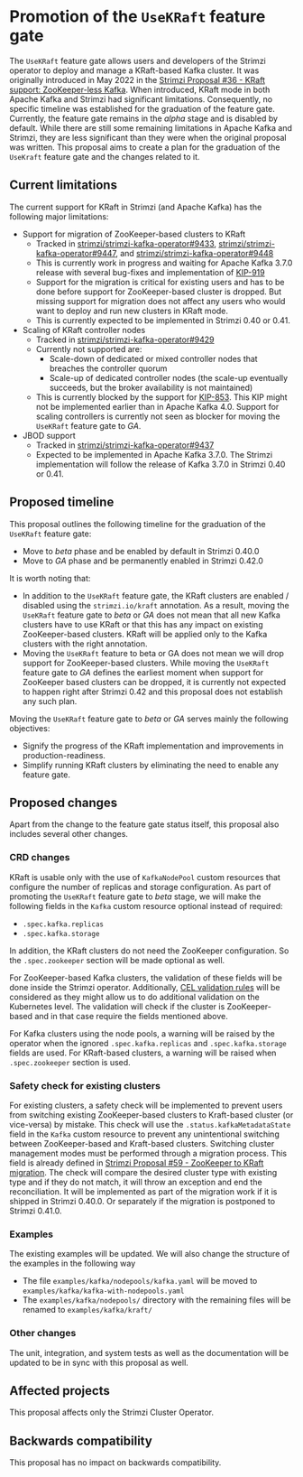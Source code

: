# Promotion of the `UseKRaft` feature gate

The `UseKRaft` feature gate allows users and developers of the Strimzi operator to deploy and manage a KRaft-based Kafka cluster.
It was originally introduced in May 2022 in the [Strimzi Proposal #36 - KRaft support: ZooKeeper-less Kafka](https://github.com/strimzi/proposals/blob/main/036-kraft-mode.md).
When introduced, KRaft mode in both Apache Kafka and Strimzi had significant limitations.
Consequently, no specific timeline was established for the graduation of the feature gate.
Currently, the feature gate remains in the _alpha_ stage and is disabled by default.
While there are still some remaining limitations in Apache Kafka and Strimzi, they are less significant than they were when the original proposal was written.
This proposal aims to create a plan for the graduation of the `UseKraft` feature gate and the changes related to it.

## Current limitations

The current support for KRaft in Strimzi (and Apache Kafka) has the following major limitations:
* Support for migration of ZooKeeper-based clusters to KRaft
  * Tracked in [strimzi/strimzi-kafka-operator#9433](https://github.com/strimzi/strimzi-kafka-operator/issues/9433), [strimzi/strimzi-kafka-operator#9447](https://github.com/strimzi/strimzi-kafka-operator/issues/9447), and [strimzi/strimzi-kafka-operator#9448](https://github.com/strimzi/strimzi-kafka-operator/issues/9448)
  * This is currently work in progress and waiting for Apache Kafka 3.7.0 release with several bug-fixes and implementation of [KIP-919](https://cwiki.apache.org/confluence/display/KAFKA/KIP-919%3A+Allow+AdminClient+to+Talk+Directly+with+the+KRaft+Controller+Quorum+and+add+Controller+Registration)
  * Support for the migration is critical for existing users and has to be done before support for ZooKeeper-based cluster is dropped.
    But missing support for migration does not affect any users who would want to deploy and run new clusters in KRaft mode.
  * This is currently expected to be implemented in Strimzi 0.40 or 0.41.
* Scaling of KRaft controller nodes
  * Tracked in [strimzi/strimzi-kafka-operator#9429](https://github.com/strimzi/strimzi-kafka-operator/issues/9429)
  * Currently not supported are:
    * Scale-down of dedicated or mixed controller nodes that breaches the controller quorum
    * Scale-up of dedicated controller nodes (the scale-up eventually succeeds, but the broker availability is not maintained)
  * This is currently blocked by the support for [KIP-853](https://cwiki.apache.org/confluence/display/KAFKA/KIP-853%3A+KRaft+Controller+Membership+Changes).
    This KIP might not be implemented earlier than in Apache Kafka 4.0.
    Support for scaling controllers is currently not seen as blocker for moving the `UseKRaft` feature gate to _GA_.
* JBOD support
  * Tracked in [strimzi/strimzi-kafka-operator#9437](https://github.com/strimzi/strimzi-kafka-operator/issues/9437)
  * Expected to be implemented in Apache Kafka 3.7.0.
    The Strimzi implementation will follow the release of Kafka 3.7.0 in Strimzi 0.40 or 0.41.

## Proposed timeline

This proposal outlines the following timeline for the graduation of the `UseKRaft` feature gate:
* Move to _beta_ phase and be enabled by default in Strimzi 0.40.0
* Move to _GA_ phase and be permanently enabled in Strimzi 0.42.0

It is worth noting that:
* In addition to the `UseKRaft` feature gate, the KRaft clusters are enabled / disabled using the `strimzi.io/kraft` annotation.
  As a result, moving the `UseKRaft` feature gate to _beta_ or _GA_ does not mean that all new Kafka clusters have to use KRaft or that this has any impact on existing ZooKeeper-based clusters.
  KRaft will be applied only to the Kafka clusters with the right annotation.
* Moving the `UseKRaft` feature to beta or GA does not mean we will drop support for ZooKeeper-based clusters.
  While moving the `UseKRaft` feature gate to _GA_ defines the earliest moment when support for ZooKeeper based clusters can be dropped, it is currently not expected to happen right after Strimzi 0.42 and this proposal does not establish any such plan.

Moving the `UseKRaft` feature gate to _beta_ or _GA_ serves mainly the following objectives:
* Signify the progress of the KRaft implementation and improvements in production-readiness.
* Simplify running KRaft clusters by eliminating the need to enable any feature gate.

## Proposed changes

Apart from the change to the feature gate status itself, this proposal also includes several other changes.

### CRD changes

KRaft is usable only with the use of `KafkaNodePool` custom resources that configure the number of replicas and storage configuration.
As part of promoting the `UseKRaft` feature gate to _beta_ stage, we will make the following fields in the `Kafka` custom resource optional instead of required:
* `.spec.kafka.replicas`
* `.spec.kafka.storage`

In addition, the KRaft clusters do not need the ZooKeeper configuration.
So the `.spec.zookeeper` section will be made optional as well.

For ZooKeeper-based Kafka clusters, the validation of these fields will be done inside the Strimzi operator.
Additionally, [CEL validation rules](https://kubernetes.io/docs/reference/using-api/cel/) will be considered as they might allow us to do additional validation on the Kubernetes level.
The validation will check if the cluster is ZooKeeper-based and in that case require the fields mentioned above.

For Kafka clusters using the node pools, a warning will be raised by the operator when the ignored `.spec.kafka.replicas` and `.spec.kafka.storage` fields are used.
For KRaft-based clusters, a warning will be raised when `.spec.zookeeper` section is used.

### Safety check for existing clusters

For existing clusters, a safety check will be implemented to prevent users from switching existing ZooKeeper-based clusters to Kraft-based cluster (or vice-versa) by mistake.
This check will use the `.status.kafkaMetadataState` field in the `Kafka` custom resource to prevent any unintentional switching between ZooKeeper-based and Kraft-based clusters. 
Switching cluster management modes must be performed through a migration process.
This field is already defined in [Strimzi Proposal #59 - ZooKeeper to KRaft migration](https://github.com/strimzi/proposals/blob/main/059-zk-kraft-migration.md).
The check will compare the desired cluster type with existing type and if they do not match, it will throw an exception and end the reconciliation.
It will be implemented as part of the migration work if it is shipped in Strimzi 0.40.0.
Or separately if the migration is postponed to Strimzi 0.41.0.

### Examples

The existing examples will be updated.
We will also change the structure of the examples in the following way
* The file `examples/kafka/nodepools/kafka.yaml` will be moved to `examples/kafka/kafka-with-nodepools.yaml`
* The `examples/kafka/nodepools/` directory with the remaining files will be renamed to `examples/kafka/kraft/`

### Other changes

The unit, integration, and system tests as well as the documentation will be updated to be in sync with this proposal as well.

## Affected projects

This proposal affects only the Strimzi Cluster Operator.

## Backwards compatibility

This proposal has no impact on backwards compatibility.
